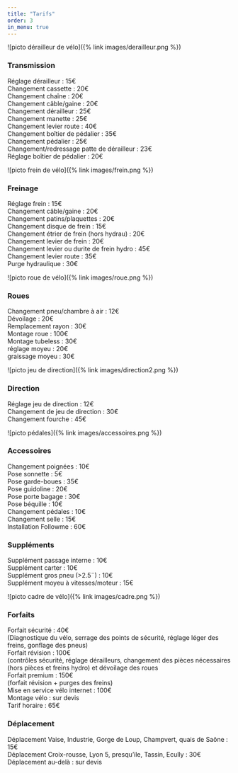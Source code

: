 ```yaml
---
title: "Tarifs"
order: 3
in_menu: true
---
```

![picto dérailleur de vélo]({% link images/derailleur.png %})
### Transmission

Réglage dérailleur	                                : 15€  
Changement cassette	                                : 20€  
Changement chaîne	                                : 20€  
Changement câble/gaine	                        : 20€  
Changement dérailleur	                        : 25€  
Changement manette	                                : 25€  
Changement levier route	                        : 40€  
Changement boîtier de pédalier	                : 35€  
Changement pédalier	                                : 25€  
Changement/redressage patte de dérailleur	: 23€  
Réglage boîtier de pédalier	                        : 20€  


![picto frein de vélo]({% link images/frein.png %})
### Freinage  

Réglage frein	                                        : 15€  
Changement câble/gaine	                        : 20€  
Changement patins/plaquettes	                : 20€  
Changement disque de frein	                        : 15€  
Changement étrier de frein (hors hydrau)       : 20€  
Changement levier de frein	                        : 20€  
Changement levier ou durite de frein hydro	: 45€  
Changement levier route	                        : 35€  
Purge hydraulique	                                : 30€  
 

![picto roue de vélo]({% link images/roue.png %})
### Roues

Changement pneu/chambre à air	                : 12€  
Dévoilage	                                                : 20€  
Remplacement rayon	                                : 30€  
Montage roue	                                        : 100€  
Montage tubeless	                                : 30€  
réglage moyeu                                            : 20€  
graissage moyeu	                                        : 30€  


![picto jeu de direction]({% link images/direction2.png %})
### Direction

Réglage jeu de direction	                        : 12€  
Changement de jeu de direction                    : 30€  
Changement fourche                                   : 45€  


![picto pédales]({% link images/accessoires.png %})
### Accessoires

Changement poignées	                                 : 10€  
Pose sonnette	                                         : 5€  
Pose garde-boues	                                 : 35€  
Pose guidoline	                                         : 20€  
Pose porte bagage	                                 : 30€  
Pose béquille	                                         : 10€  
Changement pédales	                                 : 10€  
Changement selle	                                 : 15€  
Installation Followme	                                 : 60€  

### Suppléments

Supplément passage interne                          : 10€  
Supplément carter                                        : 10€  
Supplément gros pneu (>2.5¨)                        : 10€   
Supplément moyeu à vitesses/moteur             : 15€  
 

![picto cadre de vélo]({% link images/cadre.png %})
### Forfaits

Forfait sécurité                                            : 40€  
    (Diagnostique du vélo, serrage des points de sécurité, réglage léger des freins, gonflage des pneus)  
Forfait révision                                            : 100€  
    (contrôles sécurité, réglage dérailleurs, changement des pièces nécessaires (hors pièces et freins hydro) et dévoilage des roues  
Forfait premium                                           : 150€  
    (forfait révision + purges des freins)  
Mise en service vélo internet	                  : 100€  
Montage vélo	                                          : sur devis  
Tarif horaire                                                 : 65€  

### Déplacement

Déplacement Vaise, Industrie, Gorge de Loup, Champvert, quais de Saône  : 15€  
Déplacement Croix-rousse, Lyon 5, presqu’ile, Tassin, Ecully                      : 30€  
Déplacement au-delà	                                                                       : sur devis 
